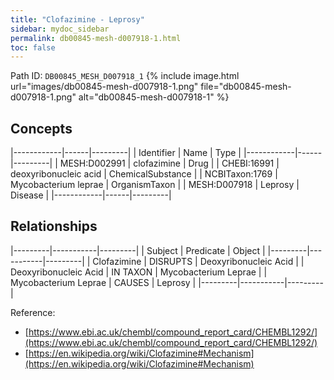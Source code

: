 ```yaml
---
title: "Clofazimine - Leprosy"
sidebar: mydoc_sidebar
permalink: db00845-mesh-d007918-1.html
toc: false 
---
```



Path ID: `DB00845_MESH_D007918_1`
{% include image.html url="images/db00845-mesh-d007918-1.png" file="db00845-mesh-d007918-1.png" alt="db00845-mesh-d007918-1" %}

## Concepts

|------------|------|---------|
| Identifier | Name | Type    |
|------------|------|---------|
| MESH:D002991 | clofazimine | Drug |
| CHEBI:16991 | deoxyribonucleic acid | ChemicalSubstance |
| NCBITaxon:1769 | Mycobacterium leprae | OrganismTaxon |
| MESH:D007918 | Leprosy | Disease |
|------------|------|---------|

## Relationships

|---------|-----------|---------|
| Subject | Predicate | Object  |
|---------|-----------|---------|
| Clofazimine | DISRUPTS | Deoxyribonucleic Acid |
| Deoxyribonucleic Acid | IN TAXON | Mycobacterium Leprae |
| Mycobacterium Leprae | CAUSES | Leprosy |
|---------|-----------|---------|

Reference: 
  - [https://www.ebi.ac.uk/chembl/compound_report_card/CHEMBL1292/](https://www.ebi.ac.uk/chembl/compound_report_card/CHEMBL1292/)
  - [https://en.wikipedia.org/wiki/Clofazimine#Mechanism](https://en.wikipedia.org/wiki/Clofazimine#Mechanism)
